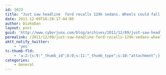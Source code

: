 ```yaml
---
id: 1623
title: "Just saw headline  ford recalls 129k sedans. Wheels could fall off' no joke!'"
date: 2011-12-09T16:28:17-04:00
author: DizkoDan
layout: post
guid: 'http://www.cyberjunx.com/blog/archives/2011/12/09/just-saw-headline-ford-recalls-129k-sedans-wheels-could-fall-off-no-joke/'
permalink: /2011/12/09/just-saw-headline-ford-recalls-129k-sedans-wheels-could-fall-off-no-joke/
aktt_notify_twitter:
    - 'yes'
tc-thumb-fld:
    - 'a:2:{s:9:"_thumb_id";b:0;s:11:"_thumb_type";s:10:"attachment";}'
categories:
    - General
---
```


<div class="posterous_autopost"></div>